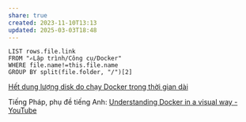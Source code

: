 ```yaml
---
share: true
created: 2023-11-10T13:13
updated: 2025-03-03T18:48
---
```


```dataview
LIST rows.file.link
FROM "✍️Lập trình/Công cụ/Docker" 
WHERE file.name!=this.file.name
GROUP BY split(file.folder, "/")[2]
```

[Hết dung lượng disk do chạy Docker trong thời gian dài](https://viblo.asia/p/het-dung-luong-disk-do-chay-docker-trong-thoi-gian-dai-oK9Vyze94QR#comment-bXP4WgPr47G)

Tiếng Pháp, phụ đề tiếng Anh: [Understanding Docker in a visual way - YouTube](https://www.youtube.com/playlist?list=PLmw3X80dPdlyRV2EUKnFOvBACs_tcArd0)